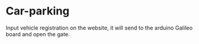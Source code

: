 # Car-parking
Input vehicle registration on the website, it will send to the arduino Galileo board and open the gate.
